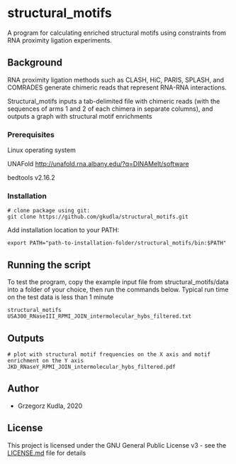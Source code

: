# structural_motifs

A program for calculating enriched structural motifs using constraints from RNA proximity ligation experiments.

## Background

RNA proximity ligation methods such as CLASH, HiC, PARIS, SPLASH, and COMRADES generate chimeric reads that represent RNA-RNA interactions.

Structural_motifs inputs a tab-delimited file with chimeric reads (with the sequences of arms 1 and 2 of each chimera in separate columns), and outputs a graph with structural motif enrichments

### Prerequisites

Linux operating system

UNAFold http://unafold.rna.albany.edu/?q=DINAMelt/software

bedtools v2.16.2

### Installation

```
# clone package using git:
git clone https://github.com/gkudla/structural_motifs.git
```

Add installation location to your PATH:

```
export PATH="path-to-installation-folder/structural_motifs/bin:$PATH"
```

## Running the script

To test the program, copy the example input file from structural_motifs/data into a folder of your choice, then run the commands below. Typical run time on the test data is less than 1 minute 

```
structural_motifs USA300_RNaseIII_RPMI_JOIN_intermolecular_hybs_filtered.txt
```

## Outputs
 
```
# plot with structural motif frequencies on the X axis and motif enrichment on the Y axis
JKD_RNaseY_RPMI_JOIN_intermolecular_hybs_filtered.pdf

```

## Author

* Grzegorz Kudla, 2020

## License

This project is licensed under the GNU General Public License v3 - see the [LICENSE.md](LICENSE.md) file for details
